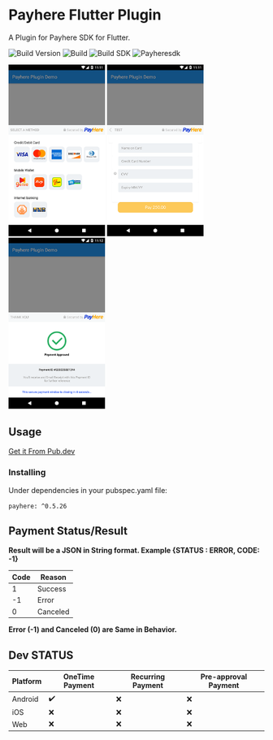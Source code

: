 # Payhere Flutter Plugin

A Plugin for Payhere SDK for Flutter.


![Build Version](https://img.shields.io/badge/V-0.5.26-brightgreen)
![Build](https://img.shields.io/badge/Status-Stable-brightgreen)
![Build SDK](https://img.shields.io/badge/FlutterChannel-Stable-blue)
![Payheresdk](https://img.shields.io/badge/PayhereSDK-2.0.24-brightgreen)


<p>
    <img src="https://raw.githubusercontent.com/SrilalS/Payhere-Flutter-Plugin/master/Docs/img/1.png?raw=true" width="190px" height="auto"/>
    <img src="https://raw.githubusercontent.com/SrilalS/Payhere-Flutter-Plugin/master/Docs/img/2.png?raw=true" width="190px" height="auto"/>
    <img src="https://raw.githubusercontent.com/SrilalS/Payhere-Flutter-Plugin/master/Docs/img/3.png?raw=true" width="190px" height="auto"/>
</p>


## Usage
[Get it From Pub.dev](https://pub.dev/packages/payhere)
### Installing
Under dependencies in your pubspec.yaml file:

    payhere: ^0.5.26
## Payment Status/Result

**Result will be a JSON in String format. Example  {STATUS : ERROR, CODE: -1}**

| Code| Reason|
|--|--|
| 1|  Success|
| -1|  Error|
| 0|  Canceled|

**Error (-1) and Canceled (0) are Same in Behavior.**

## Dev STATUS
| Platform| OneTime Payment| Recurring Payment | Pre-approval Payment
|--|--|--|--|
| Android |  ✔️| ❌ | ❌ | 
| iOS |  ❌| ❌ | ❌ |
| Web |  ❌| ❌ | ❌ |
